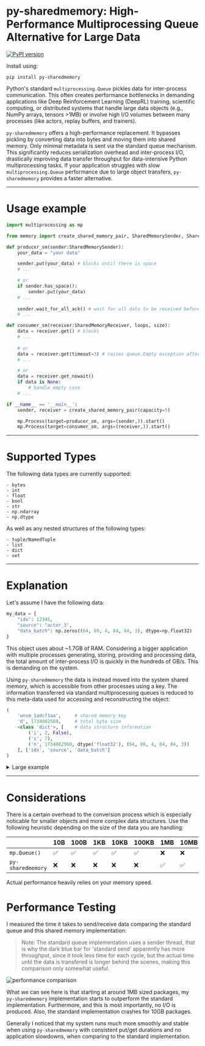 # py-sharedmemory: High-Performance Multiprocessing Queue Alternative for Large Data

[![PyPI version](https://badge.fury.io/py/py-sharedmemory.svg)](https://badge.fury.io/py/py-sharedmemory)

Install using:
```
pip install py-sharedmemory
```

Python's standard `multiprocessing.Queue` pickles data for inter-process communication. This often creates performance bottlenecks in demanding applications like Deep Reinforcement Learning (DeepRL) training, scientific computing, or distributed systems that handle large data objects (e.g., NumPy arrays, tensors >1MB) or involve high I/O volumes between many processes (like actors, replay buffers, and trainers).

`py-sharedmemory` offers a high-performance replacement. It bypasses pickling by converting data into bytes and moving them into shared memory. Only minimal metadata is sent via the standard queue mechanism. This significantly reduces serialization overhead and inter-process I/O, drastically improving data transfer throughput for data-intensive Python multiprocessing tasks. If your application struggles with slow `multiprocessing.Queue` performance due to large object transfers, `py-sharedmemory` provides a faster alternative.

---

# Usage example
```python
import multiprocessing as mp

from memory import create_shared_memory_pair, SharedMemorySender, SharedMemoryReceiver

def producer_sm(sender:SharedMemorySender):
    your_data = "your data"

    sender.put(your_data) # blocks until there is space
    # ...

    # or
    if sender.has_space():
        sender.put(your_data)
    # ...
    
    sender.wait_for_all_ack() # wait for all data to be received before closing the sender
    # ...

def consumer_sm(receiver:SharedMemoryReceiver, loops, size):
    data = receiver.get() # blocks
    # ...
    
    # or
    data = receiver.get(timeout=3) # raises queue.Empty exception after 3s
    # ...

    # or
    data = receiver.get_nowait()
    if data is None:
        # handle empty case
    # ...

if __name__ == '__main__':
    sender, receiver = create_shared_memory_pair(capacity=5)

    mp.Process(target=producer_sm, args=(sender,)).start()
    mp.Process(target=consumer_sm, args=(receiver,)).start()
```

---

# Supported Types

The following data types are currently supported:
```
- bytes
- int
- float
- bool
- str
- np.ndarray
- np.dtype
```

As well as any nested structures of the following types:
```
- tuple/NamedTuple
- list
- dict
- set
```

---

# Explanation

Let's assume I have the following data:
```python
my_data = {
    "idx": 12345,
    "source": "actor_3",
    "data_batch": np.zeros((64, 80, 4, 84, 84, 3), dtype=np.float32)
}
```
This object uses about ~1.7GB of RAM. Considering a bigger application with multiple processes generating, storing, providing and processing data, the total amount of inter-process I/O is quickly in the hundreds of GB/s. This is demanding on the system.

Using `py-sharedmemory` the data is instead moved into the system shared memory, which is accessible from other processes using a key. The information transferred via standard multiprocessing queues is reduced to this meta-data used for accessing and reconstructing the object:
```python
(
    'wnsm_1adcf1aa',     # shared memory key
    'd', 1734082569,     # total byte size
    <class 'dict'>, [    # data structure information
        ('i', 2, False),
        ('s', 7),
        ('n', 1734082560, dtype('float32'), (64, 80, 4, 84, 84, 3))
    ], ['idx', 'source', 'data_batch']
)
```

<details>

<summary>Large example</summary>

Assuming this is your data object:

```python
from typing import NamedTuple
class TestNamedTuple(NamedTuple):
    name: str
    value: int

extensive_test_data = {
    "test_id": 98765,
    "description": "This is a comprehensive test data object.",
    "is_active": True,
    "parameters": {
        "learning_rate": 0.001,
        "batch_size": 128,
        "optimizer": "adam",
        "epsilon": 1e-8,
        "byte_config": b'\x01\x02\x03\x04'
    },
    "data_samples": [
        {
            "sample_idx": 0,
            "image_data": np.random.rand(32, 32, 3).astype(np.float32),
            "label": 10,
            "confidence": 0.95,
            "flags": [True, False, True],
            "metadata": ("image", "png", 32, 32)
        },
        {
            "sample_idx": 1,
            "image_data": np.zeros((16, 16, 1), dtype=np.uint8),
            "label": 5,
            "confidence": 0.88,
            "flags": [False, False, True],
            "metadata": ("image", "jpeg", 16, 16)
        }
    ],
    "settings_list": [
        100,
        "high",
        False,
        0.5,
        b'setting_bytes',
        (1, 'a', True),
        {'nested_list_dict': [1, 2, {'deep_key': 'deep_value'}]},
        np.array([1.1, 2.2, 3.3])
    ],
    "unique_identifiers": {101, 202, 303, 101},
    "status_codes": set([b'success', b'pending', b'failed']),
    "data_types_used": [
        np.dtype('float32'),
        np.dtype('int64'),
        np.dtype('uint8'),
        np.dtype('bool_')
    ],
    "complex_nested_structure": {
        "level1_dict": {
            "level2_list": [
                "string_in_list",
                12345,
                True,
                (10, 20, 30),
                {"level3_dict": {"array_in_dict": np.arange(5)}},
                TestNamedTuple(name='example', value=99)
            ],
            "level2_set": {9, 8, 7, "set_string"},
            "level2_tuple": (
                "tuple_item_1",
                56.78,
                b'tuple_bytes',
                [1, 2, 3],
                {"nested_in_tuple": "hello"}
            )
        }
    },
    "empty_structures": {
        "empty_list": [],
        "empty_dict": {},
        "empty_set": set(),
        "empty_tuple": ()
    },
     "large_array_example": np.random.rand(64, 80, 4, 84, 84, 3).astype(np.float32)
}
```

Then the meta-data produced for this object is this:

`('wnsm_eb8850c8', 'd', 1734095454, <class 'dict'>, [('i', 3, False), ('s', 41), ('b', 1), ('d', 26, <class 'dict'>, [('f', 8), ('i', 2, False), ('s', 4), ('f', 8), ('r', 4)], ['learning_rate', 'batch_size', 'optimizer', 'epsilon', 'byte_config']), ('l', 12591, <class 'list'>, [('d', 12311, <class 'dict'>, [('i', 1, False), ('n', 12288, dtype('float32'), (32, 32, 3)), ('i', 1, False), ('f', 8), ('l', 3, <class 'list'>, [('b', 1), ('b', 1), ('b', 1)]), ('p', 10, <class 'tuple'>, [('s', 5), ('s', 3), ('i', 1, False), ('i', 1, False)])], ['sample_idx', 'image_data', 'label', 'confidence', 'flags', 'metadata']), ('d', 280, <class 'dict'>, [('i', 1, False), ('n', 256, dtype('uint8'), (16, 16, 1)), ('i', 1, False), ('f', 8), ('l', 3, <class 'list'>, [('b', 1), ('b', 1), ('b', 1)]), ('p', 11, <class 'tuple'>, [('s', 5), ('s', 4), ('i', 1, False), ('i', 1, False)])], ['sample_idx', 'image_data', 'label', 'confidence', 'flags', 'metadata'])]), ('l', 66, <class 'list'>, [('i', 1, False), ('s', 4), ('b', 1), ('f', 8), ('r', 13), ('p', 3, <class 'tuple'>, [('i', 1, False), ('s', 1), ('b', 1)]), ('d', 12, <class 'dict'>, [('l', 12, <class 'list'>, [('i', 1, False), ('i', 1, False), ('d', 10, <class 'dict'>, [('s', 10)], ['deep_key'])])], ['nested_list_dict']), ('n', 24, dtype('float64'), (3,))]), ('u', 5, <class 'set'>, [('i', 2, False), ('i', 1, False), ('i', 2, False)]), ('u', 20, <class 'set'>, [('r', 6), ('r', 7), ('r', 7)]), ('l', 21, <class 'list'>, [('t', 7), ('t', 5), ('t', 5), ('t', 4)]), ('d', 120, <class 'dict'>, [('d', 120, <class 'dict'>, [('l', 68, <class 'list'>, [('s', 14), ('i', 2, False), ('b', 1), ('p', 3, <class 'tuple'>, [('i', 1, False), ('i', 1, False), ('i', 1, False)]), ('d', 40, <class 'dict'>, [('d', 40, <class 'dict'>, [('n', 40, dtype('int64'), (5,))], ['array_in_dict'])], ['level3_dict']), ('p', 8, <class '__main__.TestNamedTuple'>, [('s', 7), ('i', 1, False)])]), ('u', 13, <class 'set'>, [('i', 1, False), ('s', 10), ('i', 1, False), ('i', 1, False)]), ('p', 39, <class 'tuple'>, [('s', 12), ('f', 8), ('r', 11), ('l', 3, <class 'list'>, [('i', 1, False), ('i', 1, False), ('i', 1, False)]), ('d', 5, <class 'dict'>, [('s', 5)], ['nested_in_tuple'])])], ['level2_list', 'level2_set', 'level2_tuple'])], ['level1_dict']), ('d', 0, <class 'dict'>, [('l', 0, <class 'list'>, []), ('d', 0, <class 'dict'>, [], []), ('u', 0, <class 'set'>, []), ('p', 0, <class 'tuple'>, [])], ['empty_list', 'empty_dict', 'empty_set', 'empty_tuple']), ('n', 1734082560, dtype('float32'), (64, 80, 4, 84, 84, 3))], ['test_id', 'description', 'is_active', 'parameters', 'data_samples', 'settings_list', 'unique_identifiers', 'status_codes', 'data_types_used', 'complex_nested_structure', 'empty_structures', 'large_array_example'])`

</details>

---

# Considerations
There is a certain overhead to the conversion process which is especially noticable for smaller objects and more complex data structures.
Use the following heuristic depending on the size of the data you are handling:

||10B|100B|1KB|10KB|100KB|1MB|10MB|100MB|1GB|10GB|
|---|---|---|---|---|---|---|---|---|---|---|
|``mp.Queue()``|✅|✅|✅|✅|✅|❌|❌|❌|❌|❌|
|``py-sharedmemory``|❌|❌|❌|❌|❌|✅|✅|✅|✅|✅|

Actual performance heavily relies on your memory speed.

# Performance Testing

I measured the time it takes to send/receive data comparing the standard queue and this shared memory implementation:

> Note: The standard queue implementation uses a sender thread, that is why the dark blue bar for 'standard send' apparently has more throughput, since it took less time for each cycle, but the actual time until the data is transfered is longer behind the scenes, making this comparison only somewhat useful.

![performance comparison](https://github.com/user-attachments/assets/2a7b4f93-7698-46d5-8bb8-9d5bc7863c8f)

What we can see here is that starting at around 1MB sized packages, my `py-sharedmemory` implementation starts to outperform the standard implementation.
Furthermore, and this is most importantly, no I/O is produced. Also, the standard implementation crashes for 10GB packages.

Generally I noticed that my system runs much more smoothly and stable when using `py-sharedmemory` with consistent put/get durations and no application slowdowns, when comparing to the standard implementation.
